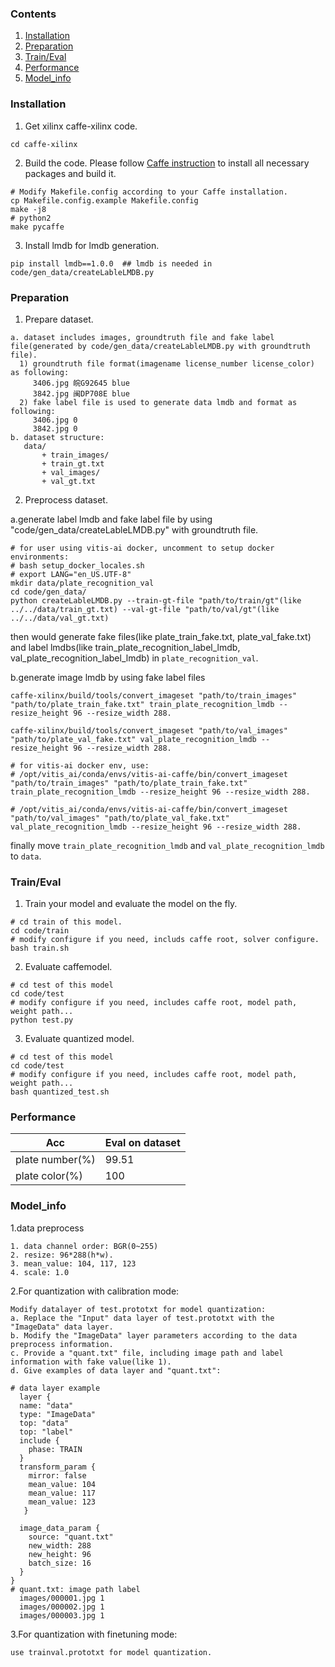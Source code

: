 ### Contents
1. [Installation](#installation)
2. [Preparation](#preparation)
3. [Train/Eval](#traineval)
4. [Performance](#performance)
5. [Model_info](#model_info)  

### Installation
1. Get xilinx caffe-xilinx code. 
  ```shell
  cd caffe-xilinx
  ```

2. Build the code. Please follow [Caffe instruction](http://caffe.berkeleyvision.org/installation.html) to install all necessary packages and build it.
  ```shell
  # Modify Makefile.config according to your Caffe installation.
  cp Makefile.config.example Makefile.config
  make -j8
  # python2
  make pycaffe
  ```
3. Install lmdb for lmdb generation.
  ```
  pip install lmdb==1.0.0  ## lmdb is needed in code/gen_data/createLableLMDB.py
  ```

### Preparation

1. Prepare dataset.
  ```  
  a. dataset includes images, groundtruth file and fake label file(generated by code/gen_data/createLableLMDB.py with groundtruth file).
    1) groundtruth file format(imagename license_number license_color) as following:
       3406.jpg 皖G92645 blue
       3842.jpg 闽DP708E blue
    2) fake label file is used to generate data lmdb and format as following:
       3406.jpg 0
       3842.jpg 0
  b. dataset structure:
     data/
         + train_images/
         + train_gt.txt
         + val_images/
         + val_gt.txt  
  ```
2. Preprocess dataset.
  
  a.generate label lmdb and fake label file by using "code/gen_data/createLableLMDB.py" with groundtruth file.
  ```
  # for user using vitis-ai docker, uncomment to setup docker environments:
  # bash setup_docker_locales.sh
  # export LANG="en_US.UTF-8"
  mkdir data/plate_recognition_val
  cd code/gen_data/
  python createLableLMDB.py --train-gt-file "path/to/train/gt"(like ../../data/train_gt.txt) --val-gt-file "path/to/val/gt"(like ../../data/val_gt.txt)  
  ```  
  then would generate fake files(like plate_train_fake.txt, plate_val_fake.txt) and label lmdbs(like train_plate_recognition_label_lmdb, val_plate_recognition_label_lmdb) in `plate_recognition_val`. 

  b.generate image lmdb by using fake label files 
  ```
  caffe-xilinx/build/tools/convert_imageset "path/to/train_images" "path/to/plate_train_fake.txt" train_plate_recognition_lmdb --resize_height 96 --resize_width 288.

  caffe-xilinx/build/tools/convert_imageset "path/to/val_images" "path/to/plate_val_fake.txt" val_plate_recognition_lmdb --resize_height 96 --resize_width 288.
  
  # for vitis-ai docker env, use:
  # /opt/vitis_ai/conda/envs/vitis-ai-caffe/bin/convert_imageset "path/to/train_images" "path/to/plate_train_fake.txt" train_plate_recognition_lmdb --resize_height 96 --resize_width 288.

  # /opt/vitis_ai/conda/envs/vitis-ai-caffe/bin/convert_imageset "path/to/val_images" "path/to/plate_val_fake.txt" val_plate_recognition_lmdb --resize_height 96 --resize_width 288.
 
  ```
  finally move `train_plate_recognition_lmdb` and `val_plate_recognition_lmdb` to `data`.

  
### Train/Eval
1. Train your model and evaluate the model on the fly.
  ```shell
  # cd train of this model.
  cd code/train
  # modify configure if you need, includs caffe root, solver configure.
  bash train.sh 
  ```

2. Evaluate caffemodel.
  ```shell
  # cd test of this model
  cd code/test
  # modify configure if you need, includes caffe root, model path, weight path... 
  python test.py
  ```

3. Evaluate quantized model.
  ```shell
  # cd test of this model
  cd code/test
  # modify configure if you need, includes caffe root, model path, weight path... 
  bash quantized_test.sh
  ```

### Performance

|Acc |Eval on dataset| 
|----|----|
|plate number(%)|99.51|
|plate color(%)|100|


### Model_info

1.data preprocess
```
1. data channel order: BGR(0~255)                  
2. resize: 96*288(h*w).
3. mean_value: 104, 117, 123
4. scale: 1.0
```
2.For quantization with calibration mode:
  ```
  Modify datalayer of test.prototxt for model quantization:
  a. Replace the "Input" data layer of test.prototxt with the "ImageData" data layer.
  b. Modify the "ImageData" layer parameters according to the data preprocess information.
  c. Provide a "quant.txt" file, including image path and label information with fake value(like 1).
  d. Give examples of data layer and "quant.txt":

  # data layer example
    layer {
    name: "data"
    type: "ImageData"
    top: "data"
    top: "label"
    include {
      phase: TRAIN
    }
    transform_param {
      mirror: false
      mean_value: 104
      mean_value: 117
      mean_value: 123
     }

    image_data_param {
      source: "quant.txt"
      new_width: 288 
      new_height: 96
      batch_size: 16
    }
  }
  # quant.txt: image path label
    images/000001.jpg 1
    images/000002.jpg 1
    images/000003.jpg 1

  ```
3.For quantization with finetuning mode: 
  ```
  use trainval.prototxt for model quantization.
  ```
